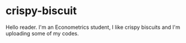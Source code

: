 # crispy-biscuit

Hello reader.
I'm an Econometrics student, I like crispy biscuits and I'm uploading some of my codes.
